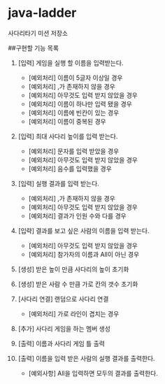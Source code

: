 # java-ladder
사다리타기 미션 저장소

##구현할 기능 목록
1. [입력] 게임을 실행 할 이름을 입력받는다.
    - [예외처리] 이름이 5글자 이상일 경우
    - [예외처리] ,가 존재하지 않을 경우
    - [예외처리] 아무것도 입력 받지 않았을 경우
    - [예외처리] 이름이 하나만 입력 됐을 경우
    - [예외처리] 이름에 빈칸이 있는 경우
    - [예외처리] 이름이 중복된 경우

2. [입력] 최대 사다리 높이를 입력 받는다.
    - [예외처리] 문자를 입력 받았을 경우 
    - [예외처리] 아무것도 입력 받지 않았을 경우
    - [예외처리] 음수를 입력했을 경우
    
3. [입력] 실행 결과를 입력 받는다.
    - [예외처리] ,가 존재하지 않을 경우
    - [예외처리] 아무것도 입력 받지 않았을 경우
    - [예외처리] 결과가 인원 수와 다를 경우
    
4. [입략] 결과를 보고 싶은 사람의 이름을 입력 받는다.
    - [예외처리] 아무것도 입력 받지 않았을 경우
    - [예외처리] 참가자의 이름과 All이 아닌 경우
    
5. [생성] 받은 높이 만큼 사다리의 높이 초기화

6. [생성] 받은 사람 수 만큼 가로 칸의 갯수 초기화
    
7. [사다리 연결] 랜덤으로 사다리 연결  
    - [예외처리] 가로 라인이 겹치는 경우

8. [추가] 사다리 게임을 하는 멤버 생성
    
9. [출력] 이름과 사다리 게임 틀 출력 

10. [출력] 이름을 입력 받은 사람의 실행 결과를 출력한다.
    - [예외사항] All을 입력하면 모두의 결과를 출력한다.
    

